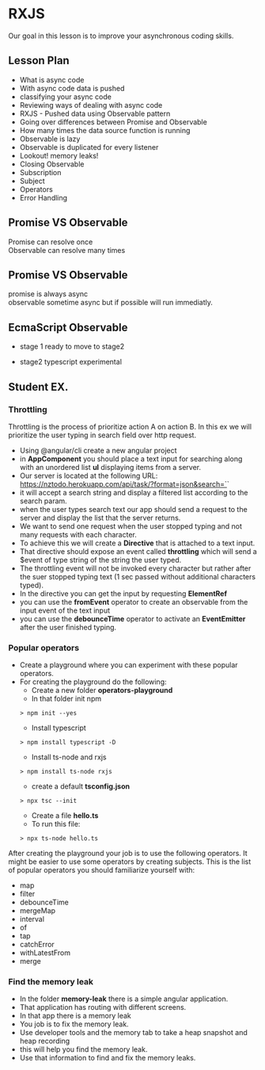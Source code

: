 # RXJS

Our goal in this lesson is to improve your asynchronous coding skills.  

## Lesson Plan

- What is async code
- With async code data is pushed
- classifying your async code
- Reviewing ways of dealing with async code
- RXJS - Pushed data using Observable pattern
- Going over differences between Promise and Observable
- How many times the data source function is running
- Observable is lazy
- Observable is duplicated for every listener
- Lookout! memory leaks!
- Closing Observable
- Subscription
- Subject
- Operators
- Error Handling

## Promise VS Observable

Promise can resolve once  
Observable can resolve many times  

## Promise VS Observable

promise is always async  
observable sometime async but if possible will run immediatly.  


## EcmaScript Observable

- stage 1 ready to move to stage2

- stage2 typescript experimental 


## Student EX.

### Throttling 

Throttling is the process of prioritize action A on action B.
In this ex we will prioritize the user typing in search field over http request.

- Using @angular/cli create a new angular project
- in **AppComponent** you should place a text input for searching along with an unordered list **ul** displaying items from a server.
- Our server is located at the following URL: 
https://nztodo.herokuapp.com/api/task/?format=json&search=`<search-string>`
- it will accept a search string and display a filtered list according to the search param.
- when the user types search text our app should send a request to the server and display the list that the server returns.
- We want to send one request when the user stopped typing and not many requests with each character.
- To achieve this we will create a **Directive** that is attached to a text input.
- That directive should expose an event called **throttling** which will send a $event of type string of the string the user typed.
- The throttling event will not be invoked every character but rather after the suer stopped typing text (1 sec passed without additional characters typed).
- In the directive you can get the input by requesting **ElementRef** 
- you can use the **fromEvent** operator to create an observable from the input event of the text input
- you can use the **debounceTime** operator to activate an **EventEmitter** after the user finished typing.


### Popular operators

- Create a playground where you can experiment with these popular operators.
- For creating the playground do the following:
  - Create a new folder **operators-playground**
  - In that folder init npm
  ```
  > npm init --yes
  ```
  - Install typescript
  ```
  > npm install typescript -D
  ```
  - Install ts-node and rxjs
  ```
  > npm install ts-node rxjs
  ```
  - create a default **tsconfig.json**
  ```
  > npx tsc --init
  ```
  - Create a file **hello.ts**
  - To run this file:
  ```
  > npx ts-node hello.ts
  ```
After creating the playground your job is to use the following operators.
It might be easier to use some operators by creating subjects.
This is the list of popular operators you should familiarize yourself with:
- map
- filter
- debounceTime
- mergeMap
- interval
- of
- tap
- catchError
- withLatestFrom
- merge

### Find the memory leak

- In the folder **memory-leak** there is a simple angular application.
- That application has routing with different screens.
- In that app there is a memory leak
- You job is to fix the memory leak.
- Use developer tools and the memory tab to take a heap snapshot and heap recording
- this will help you find the memory leak.
- Use that information to find and fix the memory leaks.



